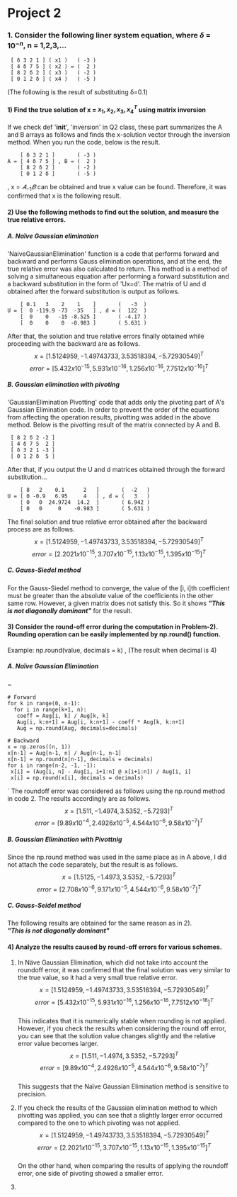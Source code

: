 # Project 2

### 1. Consider the following liner system equation, where $\delta$ = ${10}^{-n}$, n = 1,2,3,...
     [ δ 3 2 1 ] ( x1 )   ( -3 )
     [ 4 δ 7 5 ] ( x2 ) = (  2 )
     [ 8 2 δ 2 ] ( x3 )   ( -2 ) 
     [ 0 1 2 δ ] ( x4 )   ( -5 )
(The following is the result of substituting δ=0.1)    
    
#### 1) Find the true solution of x = ${{x_{1}, x_{2}, x_{3}, x_{4}}}^{T}$ using matrix inversion
    
If we check def '__init__', 'inversion' in Q2 class, these part summarizes the A and B arrays as follows and finds the x-solution vector through the inversion method. When you run the code, below is the result.

        [ δ 3 2 1 ]       ( -3 )
    A = [ 4 δ 7 5 ] , B = (  2 ) 
        [ 8 2 δ 2 ]       ( -2 )
        [ 0 1 2 δ ]       ( -5 )     

, x = $𝐴_{-1}𝐵$ can be obtained and true x value can be found. Therefore, it was confirmed that x is the following result.    
    
#### 2) Use the following methods to find out the solution, and measure the true relative errors.
##### A. Naïve Gaussian elimination

'NaiveGaussianElimination' function is a code that performs forward and backward and performs Gauss elimination operations, and at the end, the true relative error was also calculated to return.
This method is a method of solving a simultaneous equation after performing a forward substitution and a backward substitution in the form of 'Ux=d'. The matrix of U and d obtained after the forward substitution is output as follows.

        [ 0.1   3    2    1    ]       (   -3  )
    U = [  0 -119.9 -73  -35   ] , d = (  122  )
        [  0    0   -15 -8.525 ]       ( -4.17 )
        [  0    0    0  -0.983 ]       ( 5.631 )

After that, the solution and true relative errors finally obtained while proceeding with the backward are as follows.    
$$x = {[1.5124959, -1.49743733, 3.53518394, -5.72930549]}^{T}$$ 
$$error = {[5.432 x {10}^{-15}, 5.931 x {10}^{-16}, 1.256 x {10}^{-16}, 7.7512 x {10}^{-16}]}^{T}$$    
    
##### B. Gaussian elimination with pivoting    

'GaussianElimination Pivotting' code that adds only the pivoting part of A's Gaussian Elimination code. In order to prevent the order of the equations from affecting the operation results, pivotting was added in the above method. Below is the pivotting result of the matrix connected by A and B.

     [ 8 2 δ 2 -2 ] 
     [ 4 δ 7 5  2 ] 
     [ δ 3 2 1 -3 ] 
     [ 0 1 2 δ  5 ] 

After that, if you output the U and d matrices obtained through the forward substitution...

        [ 8   2    0.1      2   ]       (  -2   )
    U = [ 0 -0.9   6.95     4   ] , d = (   3   )
        [ 0   0  24.9724  14.2  ]       ( 6.942 )
        [ 0   0     0    -0.983 ]       ( 5.631 )

The final solution and true relative error obtained after the backward process are as follows.
$$x = {[1.5124959, -1.49743733, 3.53518394, -5.72930549]}^{T}$$ 
$$error = {[2.2021 x {10}^{-15}, 3.707 x {10}^{-15}, 1.13 x {10}^{-15}, 1.395 x {10}^{-15}]}^{T}$$  


##### C. Gauss-Siedel method    

For the Gauss-Siedel method to converge, the value of the [i, i]th coefficient must be greater than the absolute value of the coefficients in the other same row. However, a given matrix does not satisfy this. So it shows ***"This is not diagonally dominant"*** for the result.    

#### 3) Consider the round-off error during the computation in Problem-2). Rounding operation can be easily implemented by np.round() function.    
Example: np.round(value, decimals = k) ,    (The result when decimal is 4)    

##### A. Naïve Gaussian Elimination    
~

    # Forward 
    for k in range(0, n-1): 
      for i in range(k+1, n): 
       coeff = Aug[i, k] / Aug[k, k] 
       Aug[i, k:n+1] = Aug[i, k:n+1] - coeff * Aug[k, k:n+1] 
       Aug = np.round(Aug, decimals=decimals) 
 
    # Backward 
    x = np.zeros((n, 1)) 
    x[n-1] = Aug[n-1, n] / Aug[n-1, n-1] 
    x[n-1] = np.round(x[n-1], decimals = decimals) 
    for i in range(n-2, -1, -1): 
     x[i] = (Aug[i, n] - Aug[i, i+1:n] @ x[i+1:n]) / Aug[i, i] 
     x[i] = np.round(x[i], decimals = decimals) 
`
The roundoff error was considered as follows using the np.round method in code 2. The results accordingly are as follows.    
$$x = {[1.511, -1.4974, 3.5352, -5.7293]}^{T}$$ 
$$error = {[9.89 x {10}^{-4}, 2.4926 x {10}^{-5}, 4.544 x {10}^{-6}, 9.58 x {10}^{-7}]}^{T}$$    

##### B. Gaussian Elimination with Pivottnig    

Since the np.round method was used in the same place as in A above, I did not attach the code separately, but the result is as follows.    
$$x = {[1.5125, -1.4973, 3.5352, -5.7293]}^{T}$$ 
$$error = {[2.708 x {10}^{-6}, 9.171 x {10}^{-5}, 4.544 x {10}^{-6}, 9.58 x {10}^{-7}]}^{T}$$    

##### C. Gauss-Seidel method    

The following results are obtained for the same reason as in 2).    
***"This is not diagonally dominant"***    



#### 4) Analyze the results caused by round-off errors for various schemes.    

1. In Näve Gaussian Elimination, which did not take into account the roundoff error, it was confirmed that the final solution was very similar to the true value, so it had a very small true relative error.    
$$x = {[1.5124959, -1.49743733, 3.53518394, -5.72930549]}^{T}$$ 
$$error = {[5.432 x {10}^{-15}, 5.931 x {10}^{-16}, 1.256 x {10}^{-16}, 7.7512 x {10}^{-16}]}^{T}$$    
This indicates that it is numerically stable when rounding is not applied.    
However, if you check the results when considering the round off error, you can see that the solution value changes slightly and the relative error value becomes larger.
$$x = {[1.511, -1.4974, 3.5352, -5.7293]}^{T}$$ 
$$error = {[9.89 x {10}^{-4}, 2.4926 x {10}^{-5}, 4.544 x {10}^{-6}, 9.58 x {10}^{-7}]}^{T}$$       
This suggests that the Naïve Gaussian Elimination method is sensitive to precision.    
    
3. If you check the results of the Gaussian elimination method to which pivotting was applied, you can see that a slightly larger error occurred compared to the one to which pivoting was not applied.
$$x = {[1.5124959, -1.49743733, 3.53518394, -5.72930549]}^{T}$$ 
$$error = {[2.2021 x {10}^{-15}, 3.707 x {10}^{-15}, 1.13 x {10}^{-15}, 1.395 x {10}^{-15}]}^{T}$$    
On the other hand, when comparing the results of applying the roundoff error, one side of pivoting showed a smaller error.    

4. 
